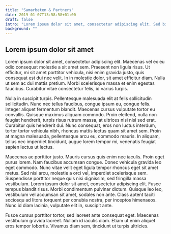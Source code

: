 ```yaml
---
title: "Samarbeten & Partners"
date: 2019-01-07T13:58:58+01:00
draft: false
intro: "Lorem ipsum dolor sit amet, consectetur adipiscing elit. Sed bibendum arcu non ligula maximus blandit. Nulla ultricies libero et sapien sodales, eu nullam."
background: ""
---
```

## Lorem ipsum dolor sit amet
Lorem ipsum dolor sit amet, consectetur adipiscing elit. Maecenas vel ex eu odio consequat molestie a sit amet sem. Praesent non ligula risus. Ut efficitur, mi sit amet porttitor vehicula, nisi enim gravida justo, quis consequat est dui nec velit. In in molestie dolor, sit amet efficitur diam. Nulla ut sem ac dui mattis pretium. Morbi scelerisque massa et enim egestas faucibus. Curabitur vitae consectetur felis, id varius turpis.

Nulla in suscipit turpis. Pellentesque malesuada elit at felis sollicitudin sollicitudin. Nunc nec tellus faucibus, congue ipsum eu, congue felis. Integer aliquet fermentum blandit. Maecenas cursus vulputate tortor eu convallis. Quisque maximus aliquam commodo. Proin eleifend, nulla non feugiat hendrerit, turpis risus rutrum massa, at ultrices nisi nisi sed erat. Curabitur quis hendrerit dui. Nunc consequat, eros non luctus interdum, tortor tortor vehicula nibh, rhoncus mattis lectus quam sit amet sem. Proin at magna malesuada, pellentesque arcu eu, commodo mauris. In aliquam, tellus nec imperdiet tincidunt, augue lorem tempor mi, venenatis feugiat sapien lectus ut lectus.

Maecenas ac porttitor justo. Mauris cursus quis enim nec iaculis. Proin eget purus lorem. Nam faucibus accumsan congue. Donec vehicula gravida leo eget commodo. Nunc vitae velit eget ligula tempor rhoncus eget sit amet metus. Sed nisi arcu, molestie a orci vel, imperdiet scelerisque sem. Suspendisse porttitor neque quis nisi dignissim, sed fringilla massa vestibulum. Lorem ipsum dolor sit amet, consectetur adipiscing elit. Fusce tempus blandit risus. Morbi condimentum pulvinar dictum. Quisque leo leo, vestibulum vel accumsan sit amet, sodales non ante. Class aptent taciti sociosqu ad litora torquent per conubia nostra, per inceptos himenaeos. Nunc id diam lacinia, vulputate elit in, suscipit ante.

Fusce cursus porttitor tortor, sed laoreet ante consequat eget. Maecenas vestibulum gravida laoreet. Nullam id iaculis diam. Etiam ut enim aliquet eros tempor lobortis. Vivamus diam sem, tincidunt ut turpis ultricies.
